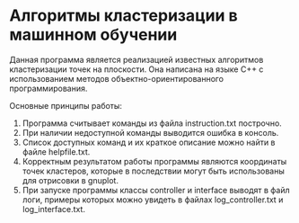 # Алгоритмы кластеризации в машинном обучении
Данная программа является реализацией известных алгоритмов кластеризации точек на плоскости. Она написана на языке С++ с использованием методов объектно-ориентированного программирования. 

Основные принципы работы:
1. Программа считывает команды из файла instruction.txt построчно.
2. При наличии недоступной команды выводится ошибка в консоль.
3. Список доступных команд и их краткое описание можно найти в файле helpfile.txt.
4. Корректным результатом работы программы являются координаты точек кластеров, которые в последствии могут быть использованы для отрисовки в gnuplot.
5. При запуске программы классы controller и interface выводят в файл логи, примеры которых можно увидеть в файлах log_controller.txt и log_interface.txt.

